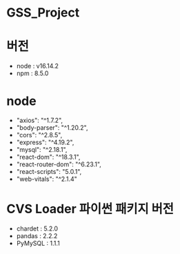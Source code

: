 # GSS_Project

# 버전
- node : v16.14.2
- npm : 8.5.0
  
# node 
- "axios": "^1.7.2",
- "body-parser": "^1.20.2",
-  "cors": "^2.8.5",
-  "express": "^4.19.2",
-  "mysql": "^2.18.1",
-   "react-dom": "^18.3.1",
-   "react-router-dom": "^6.23.1",
-  "react-scripts": "5.0.1",
-  "web-vitals": "^2.1.4"
    
   
    
    

# CVS Loader 파이썬 패키지 버전
- chardet : 5.2.0
- pandas : 2.2.2
- PyMySQL : 1.1.1
